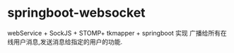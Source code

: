 # springboot-websocket
webService + SockJS + STOMP+ tkmapper + springboot 实现 广播给所有在线用户消息,发送消息给指定的用户的功能.
